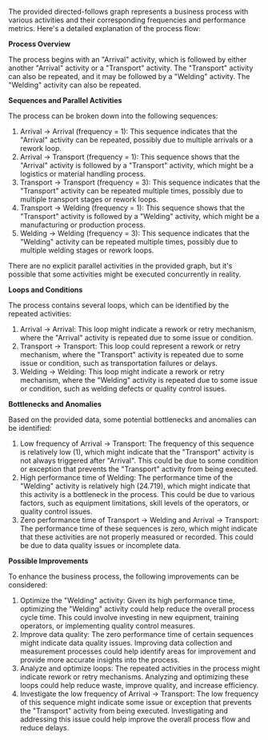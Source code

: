 The provided directed-follows graph represents a business process with various activities and their corresponding frequencies and performance metrics. Here's a detailed explanation of the process flow:

**Process Overview**

The process begins with an "Arrival" activity, which is followed by either another "Arrival" activity or a "Transport" activity. The "Transport" activity can also be repeated, and it may be followed by a "Welding" activity. The "Welding" activity can also be repeated.

**Sequences and Parallel Activities**

The process can be broken down into the following sequences:

1. Arrival -> Arrival (frequency = 1): This sequence indicates that the "Arrival" activity can be repeated, possibly due to multiple arrivals or a rework loop.
2. Arrival -> Transport (frequency = 1): This sequence shows that the "Arrival" activity is followed by a "Transport" activity, which might be a logistics or material handling process.
3. Transport -> Transport (frequency = 3): This sequence indicates that the "Transport" activity can be repeated multiple times, possibly due to multiple transport stages or rework loops.
4. Transport -> Welding (frequency = 1): This sequence shows that the "Transport" activity is followed by a "Welding" activity, which might be a manufacturing or production process.
5. Welding -> Welding (frequency = 3): This sequence indicates that the "Welding" activity can be repeated multiple times, possibly due to multiple welding stages or rework loops.

There are no explicit parallel activities in the provided graph, but it's possible that some activities might be executed concurrently in reality.

**Loops and Conditions**

The process contains several loops, which can be identified by the repeated activities:

1. Arrival -> Arrival: This loop might indicate a rework or retry mechanism, where the "Arrival" activity is repeated due to some issue or condition.
2. Transport -> Transport: This loop could represent a rework or retry mechanism, where the "Transport" activity is repeated due to some issue or condition, such as transportation failures or delays.
3. Welding -> Welding: This loop might indicate a rework or retry mechanism, where the "Welding" activity is repeated due to some issue or condition, such as welding defects or quality control issues.

**Bottlenecks and Anomalies**

Based on the provided data, some potential bottlenecks and anomalies can be identified:

1. Low frequency of Arrival -> Transport: The frequency of this sequence is relatively low (1), which might indicate that the "Transport" activity is not always triggered after "Arrival". This could be due to some condition or exception that prevents the "Transport" activity from being executed.
2. High performance time of Welding: The performance time of the "Welding" activity is relatively high (24.719), which might indicate that this activity is a bottleneck in the process. This could be due to various factors, such as equipment limitations, skill levels of the operators, or quality control issues.
3. Zero performance time of Transport -> Welding and Arrival -> Transport: The performance time of these sequences is zero, which might indicate that these activities are not properly measured or recorded. This could be due to data quality issues or incomplete data.

**Possible Improvements**

To enhance the business process, the following improvements can be considered:

1. Optimize the "Welding" activity: Given its high performance time, optimizing the "Welding" activity could help reduce the overall process cycle time. This could involve investing in new equipment, training operators, or implementing quality control measures.
2. Improve data quality: The zero performance time of certain sequences might indicate data quality issues. Improving data collection and measurement processes could help identify areas for improvement and provide more accurate insights into the process.
3. Analyze and optimize loops: The repeated activities in the process might indicate rework or retry mechanisms. Analyzing and optimizing these loops could help reduce waste, improve quality, and increase efficiency.
4. Investigate the low frequency of Arrival -> Transport: The low frequency of this sequence might indicate some issue or exception that prevents the "Transport" activity from being executed. Investigating and addressing this issue could help improve the overall process flow and reduce delays.